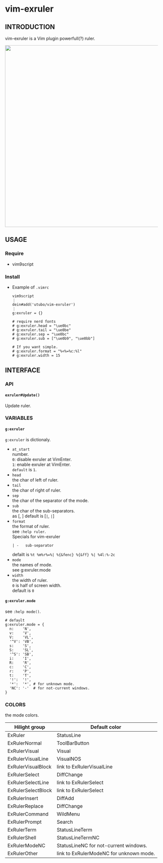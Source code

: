 # vim-exruler

## INTRODUCTION

vim-exruler is a Vim plugin powerfull(?) ruler.

<img width="600" src="https://user-images.githubusercontent.com/6848636/215660395-64e0d920-f365-4444-8405-4ec1852990ee.png">

## USAGE
### Require
- vim9script

### Install
- Example of `.vimrc`
  ```vim
  vim9script
  ⋮
  dein#add('utubo/vim-exruler')
  ⋮
  g:exruler = {}

  # require nerd fonts
  # g:exruler.head = "\ue0bc"
  # g:exruler.tail = "\ue0be"
  # g:exruler.sep = "\ue0bc"
  # g:exruler.sub = ["\ue0b9", "\ue0bb"]

  # If you want simple.
  # g:exruler.format = "%<%=%c:%l"
  # g:exruler.width = 15
  ```

## INTERFACE

### API
#### `exruler#Update()`
Update ruler.

### VARIABLES
#### `g:exruler`
`g:exruler` is dictionaly.  

- `at_start`  
  number.  
  `0`: disable exruler at VimEnter.  
  `1`: enable exruler at VimEnter.  
  `default` is `1`.  
- `head`  
  the char of left of ruler.
- `tail`  
  the char of right of ruler.
- `sep`  
  the char of the separator of the mode.
- `sub`  
  the char of the sub-separators.  
  as [<left side>, <right side>]
  default is [`|`, `|`]
- `format`  
  the format of ruler.  
  see `:help ruler`.  
  Specials for vim-exruler
  ```
  | -   sub-separator
  ```
  defailt is `%t %m%r%=%| %{&fenc} %{&ff} %| %4l:%-2c`
- `mode`  
  the names of mode.  
  see g:exruler.mode
- `width`  
  the width of ruler.  
  `0` is half of screen width.  
  default is `0`

#### `g:exruler.mode`
see `:help mode()`.

```vim
# default
g:exruler.mode = {
  n:    'N',
  v:    'V',
  V:    'VL',
  '^V': 'VB',
  s:    'S',
  S:    'SL',
  '^S': 'SB',
  i:    'I',
  R:    'R',
  c:    'C',
  r:    'P',
  t:    'T',
  '!':  '!',
  '*':  '*', # for unknown mode.
  'NC': '-'  # for not-current windows.
}
```

### COLORS
the mode colors.

|Hilight group      |Default color                |
|-------------------|-----------------------------|
|ExRuler            |StatusLine                   |
|ExRulerNormal      |ToolBarButton                |
|ExRulerVisual      |Visual                       |
|ExRulerVisualLine  |VisualNOS                    |
|ExRulerVisualBlock |link to ExRulerVisualLine    |
|ExRulerSelect      |DiffChange                   |
|ExRulerSelectLine  |link to ExRulerSelect        |
|ExRulerSelectBlock |link to ExRulerSelect        |
|ExRulerInsert      |DiffAdd                      |
|ExRulerReplace     |DiffChange                   |
|ExRulerCommand     |WildMenu                     |
|ExRulerPrompt      |Search                       |
|ExRulerTerm        |StatusLineTerm               |
|ExRulerShell       |StatusLineTermNC             |
|ExRulerModeNC      |StatusLineNC for not-current windows. |
|ExRulerOther       |link to ExRulerModeNC for unknown mode. |

